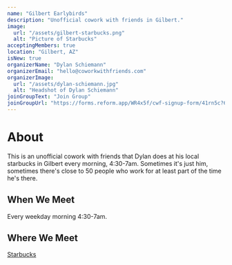 ```yaml
---
name: "Gilbert Earlybirds"
description: "Unofficial cowork with friends in Gilbert."
image:
  url: "/assets/gilbert-starbucks.png"
  alt: "Picture of Starbucks"
acceptingMembers: true
location: "Gilbert, AZ"
isNew: true
organizerName: "Dylan Schiemann"
organizerEmail: "hello@coworkwithfriends.com"
organizerImage:
  url: "/assets/dylan-schiemann.jpg"
  alt: "Headshot of Dylan Schiemann"
joinGroupText: "Join Group"
joinGroupUrl: "https://forms.reform.app/WR4x5f/cwf-signup-form/41rn5c?609b8384-27d1-4a6d-b52e-86598005565e=Gilbert%20Earlybirds"
---
```


# About

This is an unofficial cowork with friends that Dylan does at his local starbucks in Gilbert every morning, 4:30-7am. Sometimes it's just him, sometimes there's close to 50 people who work for at least part of the time he's there.

## When We Meet

Every weekday morning 4:30-7am.

## Where We Meet

[Starbucks](https://maps.app.goo.gl/4Nkf28kAf6g2KtHG9)
